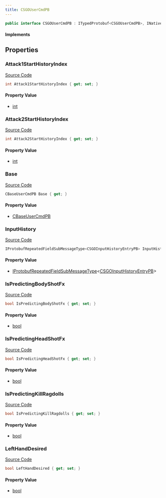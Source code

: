 ```yaml
---
title: CSGOUserCmdPB
---
```


```csharp
public interface CSGOUserCmdPB : ITypedProtobuf<CSGOUserCmdPB>, INativeHandle
```

#### Implements

## Properties

### Attack1StartHistoryIndex

[Source Code](https://github.com/swiftly-solution/swiftlys2/blob/beta/managed/src/SwiftlyS2.Generated/Protobufs/Interfaces/CSGOUserCmdPB.cs#L19)

```csharp
int Attack1StartHistoryIndex { get; set; }
```

#### Property Value

- [int](https://learn.microsoft.com/dotnet/api/system.int32)

### Attack2StartHistoryIndex

[Source Code](https://github.com/swiftly-solution/swiftlys2/blob/beta/managed/src/SwiftlyS2.Generated/Protobufs/Interfaces/CSGOUserCmdPB.cs#L22)

```csharp
int Attack2StartHistoryIndex { get; set; }
```

#### Property Value

- [int](https://learn.microsoft.com/dotnet/api/system.int32)

### Base

[Source Code](https://github.com/swiftly-solution/swiftlys2/blob/beta/managed/src/SwiftlyS2.Generated/Protobufs/Interfaces/CSGOUserCmdPB.cs#L13)

```csharp
CBaseUserCmdPB Base { get; }
```

#### Property Value

- [CBaseUserCmdPB](/docs/api/shared/protobufdefinitions/cbaseusercmdpb)

### InputHistory

[Source Code](https://github.com/swiftly-solution/swiftlys2/blob/beta/managed/src/SwiftlyS2.Generated/Protobufs/Interfaces/CSGOUserCmdPB.cs#L16)

```csharp
IProtobufRepeatedFieldSubMessageType<CSGOInputHistoryEntryPB> InputHistory { get; }
```

#### Property Value

- [IProtobufRepeatedFieldSubMessageType](/docs/api/shared/netmessages/iprotobufrepeatedfieldsubmessagetype-1)<[CSGOInputHistoryEntryPB](/docs/api/shared/protobufdefinitions/csgoinputhistoryentrypb)>

### IsPredictingBodyShotFx

[Source Code](https://github.com/swiftly-solution/swiftlys2/blob/beta/managed/src/SwiftlyS2.Generated/Protobufs/Interfaces/CSGOUserCmdPB.cs#L28)

```csharp
bool IsPredictingBodyShotFx { get; set; }
```

#### Property Value

- [bool](https://learn.microsoft.com/dotnet/api/system.boolean)

### IsPredictingHeadShotFx

[Source Code](https://github.com/swiftly-solution/swiftlys2/blob/beta/managed/src/SwiftlyS2.Generated/Protobufs/Interfaces/CSGOUserCmdPB.cs#L31)

```csharp
bool IsPredictingHeadShotFx { get; set; }
```

#### Property Value

- [bool](https://learn.microsoft.com/dotnet/api/system.boolean)

### IsPredictingKillRagdolls

[Source Code](https://github.com/swiftly-solution/swiftlys2/blob/beta/managed/src/SwiftlyS2.Generated/Protobufs/Interfaces/CSGOUserCmdPB.cs#L34)

```csharp
bool IsPredictingKillRagdolls { get; set; }
```

#### Property Value

- [bool](https://learn.microsoft.com/dotnet/api/system.boolean)

### LeftHandDesired

[Source Code](https://github.com/swiftly-solution/swiftlys2/blob/beta/managed/src/SwiftlyS2.Generated/Protobufs/Interfaces/CSGOUserCmdPB.cs#L25)

```csharp
bool LeftHandDesired { get; set; }
```

#### Property Value

- [bool](https://learn.microsoft.com/dotnet/api/system.boolean)

